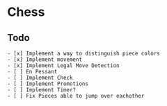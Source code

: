 # Chess

## Todo
    - [x] Implement a way to distinguish piece colors
    - [x] Implement movement
    - [x] Implement Legal Move Detection
    - [ ] En Pessant
    - [ ] Implement Check
    - [ ] Implement Promotions
    - [ ] Implement Timer?
    - [ ] Fix Pieces able to jump over eachother
